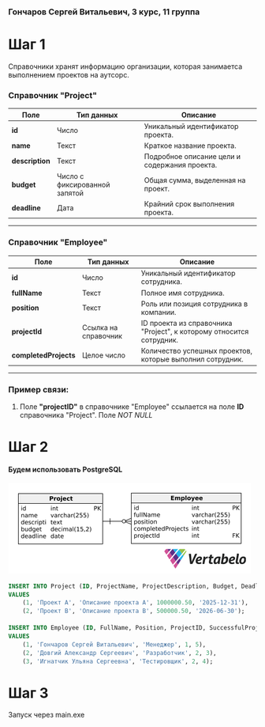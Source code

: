 ### Гончаров Сергей Витальевич, 3 курс, 11 группа

# Шаг 1
Справочники хранят информацию организации, которая занимаетса выполнением проектов на аутсорс.
### Справочник "Project"

| Поле                | Тип данных              | Описание                                                   |
|---------------------|-------------------------|-----------------------------------------------------------|
| **id**             | Число                   | Уникальный идентификатор проекта.                         |
| **name**     | Текст                   | Краткое название проекта.                                 |
| **description** | Текст                | Подробное описание цели и содержания проекта.             |
| **budget**          | Число с фиксированной запятой | Общая сумма, выделенная на проект.                        |
| **deadline**        | Дата                    | Крайний срок выполнения проекта.                          |

---

### Справочник "Employee"

| Поле                 | Тип данных              | Описание                                                   |
|----------------------|-------------------------|-----------------------------------------------------------|
| **id**              | Число                   | Уникальный идентификатор сотрудника.                      |
| **fullName**        | Текст                   | Полное имя сотрудника.                                    |
| **position**        | Текст                   | Роль или позиция сотрудника в компании.                   |
| **projectId**       | Ссылка на справочник    | ID проекта из справочника "Project", к которому относится сотрудник. |
| **completedProjects** | Целое число       | Количество успешных проектов, которые выполнил сотрудник. |

---

### Пример связи:
1. Поле **"projectID"** в справочнике "Employee" ссылается на поле **ID** справочника "Project". Поле _NOT NULL_

# Шаг 2
#### Будем использовать PostgreSQL <br>
![diag](https://github.com/redfox193/outsource/blob/main/diag.png)
```sql
INSERT INTO Project (ID, ProjectName, ProjectDescription, Budget, Deadline)
VALUES
    (1, 'Проект A', 'Описание проекта A', 1000000.50, '2025-12-31'),
    (2, 'Проект B', 'Описание проекта B', 500000.50, '2026-06-30');

INSERT INTO Employee (ID, FullName, Position, ProjectID, SuccessfulProjectsCount)
VALUES
    (1, 'Гончаров Сергей Витальевич', 'Менеджер', 1, 5),
    (2, 'Довгий Александр Сергеевич', 'Разработчик', 2, 3),
    (3, 'Игнатчик Ульяна Сергеевна', 'Тестировщик', 2, 4);
```

# Шаг 3
Запуск через main.exe
